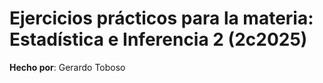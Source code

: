 # Ejercicios prácticos para la materia: Estadística e Inferencia 2 (2c2025)

**Hecho por**: Gerardo Toboso
